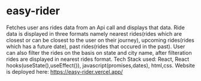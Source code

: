 # easy-rider

Fetches user ans rides data from an Api call and displays that data.
Ride data is displayed in three formats namely nearest rides(rides which are closest or can be closest to the user on their journey), upcoming rides(rides which has a future date), past rides(rides that occured in the past).
User can also filter the rides on the basis on state and city name, after filteration rides are displayed in nearest rides format.
Tech Stack used: React, React hooks(useState(),useEffect()), javascript(promises,dates), html,css.
Website is deployed here: https://easy-rider.vercel.app/
